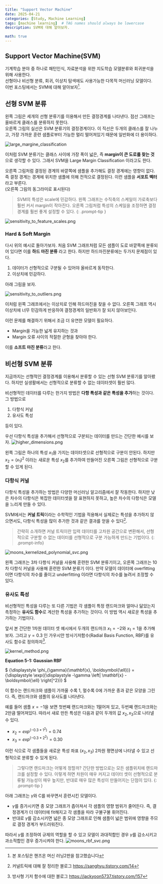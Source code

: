 ```yaml
---
title: "Support Vector Machine"
date: 2025-04-21 
categories: [Study, Machine Learning]
tags: [machine learning]  # TAG names should always be lowercase
description: SVM에 대해 알아보자.  

math: true
---
```


## Support Vector Machine(SVM)
기계학습 분야 중 하나로 패턴인식, 자료분석을 위한 지도학습 모델분류와 회귀분석을 위해 사용한다.\
선형이나 비선형 분류, 회귀, 이상치 탐색에도 사용가능한 다목적 머신러닝 모델이다.\
이번 포스팅에서는 SVM에 대해 알아보자[^1].

[^1]: 본 포스팅은 핸즈온 머신 러닝2판을 참고했습니다

## 선형 SVM 분류
왼쪽 그림은 세개의 선형 분류기를 이용해서 만든 결정경계를 나타낸다. 점선 그래프는 올바르게 클래스를 분류하지 못한다.\
오른쪽 그림의 실선은 SVM 분류기의 결정경계이다. 이 직선은 두개의 클래스를 잘 나누고, 가장 가까운 훈련 샘플로부터 가능한 멀리 떨어져있기 때문에 일반화에 더 용이하다. 

![large_margine_classification](/assets/img/SVM/large_margin_classification.png)

이처럼 SVM 분류기는 클래스 사이에 가장 폭이 넓은, 즉 **margin이 큰 도로를 찾는 것**으로 생각할 수 있다. 
그래서 SVM을 Large Margin Classification 이라고도 한다. 

오른쪽 그림처럼 결정된 경계의 바깥쪽에 샘플을 추가해도 결정 경계에는 영향이 없다. 즉 결정 경계는 경계에 위치한 샘플에 의해 전적으로 결정된다. 이런 샘플을 **서포트 벡터**라고 부른다.\
(오른쪽 그림의 동그라미로 표시된다)


> SVM의 특성은 scale에 민감하다. 왼쪽 그래프는 수직축의 스케일이 가로축보다 훨씬 커서 margin이 작아진다. 오른쪽 그림처럼 특성의 스케일을 조정하면 결정 경계를 훨씬 좋게 설정할 수 있다.
{: .prompt-tip }

![sensitivity_to_feature_scales.png](/assets/img/SVM/sensitivity_to_feature_scales.png)

### Hard & Soft Margin 
다시 위의 예시로 돌아가보자. 처음 SVM 그래프처럼 모든 샘플이 도로 바깥쪽에 분류되어 있다면 이를 **하드 마진 분류** 라고 한다. 하지만 하드마진분류에는 두가지 문제점이 있다.
1. 데이터가 선형적으로 구분될 수 있어야 올바르게 동작한다. 
2. 이상치에 민감하다.

아래 그림을 보자. 

![sensitivity_to_outliers.png](/assets/img/SVM/sensitivity_to_outliers.png)

이처럼 왼쪽 그래프에서는 이상치로 인해 하드마진을 찾을 수 없다. 오른쪽 그래프 역시 이상치에 너무 민감하게 반응하여 결정경계의 일반화가 잘 되지 않아보인다.

이런 문제를 해결하기 위해서 조금 더 유연한 모델이 필요하다.
* Margin을 가능한 넓게 유지하는 것과
* Margin 오류 사이의 적절한 균형을 찾아야 한다. 

이를 **소프트 마진 분류**라고 한다.


## 비선형 SVM 분류
지금까지는 선형적인 결정경계를 이용해서 분류할 수 있는 선형 SVM 분류기를 알아봤다. 하지만 실생활에서는 선형적으로 분류할 수 없는 데이터셋이 훨씬 많다.

비선형적인 데이터를 다루는 한가지 방법은 **다항 특성과 같은 특성을 추가**하는 것이다. 그 방법으로 
1. 다항식 커널
2. 유사도 특성

등이 있다.

우선 다항식 특성을 추가해서 선형적으로 구분되는 데이터를 만드는 간단한 예시를 보자.
![higher_dimensions.png](/assets/img/SVM/higher_dimensions.png)

왼쪽 그림은 하나의 특성 $x_1$을 가지는 데이터셋으로 선형적으로 구분이 안된다. 하지만 $x_2=(x_1)^2$ 이라는 새로운 특성 $x_2$를 추가하여 만들어진 오른쪽 그림은 선형적으로 구분할 수 있게 된다.

### 다항식 커널
다항식 특성을 추가하는 방법은 다양한 머신러닝 알고리즘에서 잘 작동한다. 하지만 낮은 차수의 다항식은 복잡한 데이터셋을 잘 표현하지 못하고, 높은 차수의 다항식은 모델을 느리게 만들 수 있다.

SVM에서는 **커널 트릭**이라는 수학적인 기법을 적용해서 실제로는 특성을 추가하지 않으면서도, 다항식 특성을 많이 추가한 것과 같은 결과를 얻을 수 있다[^2].


> 간략히 소개하면 커널 트릭이란 입력 데이터를 고차원 공간으로 변환해서, 선형적으로 구분할 수 없는 데이터를 선형적으로 구분 가능하게 만드는 기법이다.
{: .prompt-info}

[^2]: 커널트릭에 대해 잘 정리한 블로그 https://sanghyu.tistory.com/14

![moons_kernelized_polynomial_svc.png](/assets/img/SVM/moons_kernelized_polynomial_svc.png)

왼쪽 그래프는 3차 다항식 커널을 사용해 훈련한 SVM 분류기이고, 오른쪽 그래프는 10차 다항식 커널을 사용해 훈련한 SVM 분류기 이다. 만약 모델이 데이터에 overfitting 이면 다항식의 차수를 줄이고 underfitting 이라면 다항식의 차수를 늘려서 조정할 수 있다.

### 유사도 특성
비선형적인 특성을 다루는 또 다른 기법은 각 샘플이 특정 랜드마크와 얼마나 닮았는지 측정하는 **유사도 함수**로 계산한 특성을 추가하는 것이다. 이 방법 역시 새로운 특성을 추가하는 기법이다. 

앞서 본 간단한 1차원 데이터 셋 예시에서 두개의 랜드마크 $x_1=-2$와 $x_1=1$을 추가해보자. 그리고 $\gamma=0.3$ 인 가우시안 방사기저함수(Radial Basis Function, RBF)를 유사도 함수로 정의하자[^3].

[^3]: 방사형 기저 함수에 대한 블로그 https://jackyoon5737.tistory.com/157

![kernel_method.png](/assets/img/SVM/kernel_method.png)

**Equation 5-1: Gaussian RBF**

$
{\displaystyle \phi_{\gamma}(\mathbf{x}, \boldsymbol{\ell})} = {\displaystyle \exp({\displaystyle -\gamma \left\| \mathbf{x} - \boldsymbol{\ell} \right\|^2})}
$

이 함수는 랜드마크와 샘플이 가까울 수록 1, 멀수록 0에 가까운 종과 같은 모양을 그린다. 즉, 랜드마크와 샘플의 유사도를 나타낸다. 

예를 들어 샘플 $x=-1$을 보면 첫번째 랜드마크와는 1떨어져 있고, 두번째 랜드마크와는 2만큼 떨어져있다. 따라서 새로 만든 특성은 다음과 같이 두개의 값 $x_2, x_3$으로 나타낼 수 있다.
* $x_2 = exp^{(-0.3*1^2)}=0.74$
* $x_3 = exp^{(-0.3*2^2)}=0.30$

이런 식으로 각 샘플들을 새로운 특성 좌표 $(x_2, x_3)$ 2차원 평면상에 나타낼 수 있고 선형적으로 분류할 수 있게 된다.

> 그렇다면 랜드마크는 어떻게 정할까? 간단한 방법으로는 모든 샘플위치에 랜드마크를 설정할 수 있다. 이렇게 하면 차원이 매우 커지고 데이터 셋이 선형적으로 분류될 가능성이 매우 높지만, 반대로 매우 많은 특성이 만들어지는 단점이 있다.
{: .prompt-tip }

아래 그래프는 $\gamma$와 C를 바꾸면서 훈련시킨 모델이다.
* $\gamma$를 증가시키면 종 모양 그래프가 좁아져서 각 샘플의 영향 범위가 줄어든다. 즉, 결정경계가 더 데이터에 fit해지고 각 샘플을 따라 구불구불 휘어진다.
* 반대로 $\gamma$를 감소시키면 넓은 종 모양 그래프로 인해 샘플이 넓은 범위에 영향을 주므로 결정 경계가 부드러워진다. 

따라서 $\gamma$를 조정하여 규제의 역할을 할 수 있고 모델이 과대적합인 경우 $\gamma$를 감소시키고 과소적합인 경우 증가시켜야 한다.
![moons_rbf_svc.png](/assets/img/SVM/moons_rbf_svc.png)

